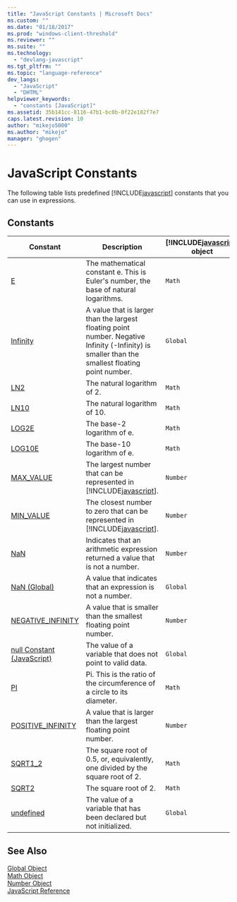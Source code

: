 ```yaml
---
title: "JavaScript Constants | Microsoft Docs"
ms.custom: ""
ms.date: "01/18/2017"
ms.prod: "windows-client-threshold"
ms.reviewer: ""
ms.suite: ""
ms.technology: 
  - "devlang-javascript"
ms.tgt_pltfrm: ""
ms.topic: "language-reference"
dev_langs: 
  - "JavaScript"
  - "DHTML"
helpviewer_keywords: 
  - "constants [JavaScript]"
ms.assetid: 35b141cc-8116-47b1-bc0b-0f22e182f7e7
caps.latest.revision: 10
author: "mikejo5000"
ms.author: "mikejo"
manager: "ghogen"
---
```

# JavaScript Constants
The following table lists predefined [!INCLUDE[javascript](../../javascript/includes/javascript-md.md)] constants that you can use in expressions.  
  
## Constants  
  
|Constant|Description|[!INCLUDE[javascript](../../javascript/includes/javascript-md.md)] object|  
|--------------|-----------------|-----------------------------------------------------------------------|  
|[E](../../javascript/reference/math-constants-javascript.md)|The mathematical constant e. This is Euler's number, the base of natural logarithms.|`Math`|  
|[Infinity](../../javascript/reference/infinity-constant-javascript.md)|A value that is larger than the largest floating point number. Negative Infinity (-Infinity) is smaller than the smallest floating point number.|`Global`|  
|[LN2](../../javascript/reference/math-constants-javascript.md)|The natural logarithm of 2.|`Math`|  
|[LN10](../../javascript/reference/math-constants-javascript.md)|The natural logarithm of 10.|`Math`|  
|[LOG2E](../../javascript/reference/math-constants-javascript.md)|The base-2 logarithm of e.|`Math`|  
|[LOG10E](../../javascript/reference/math-constants-javascript.md)|The base-10 logarithm of e.|`Math`|  
|[MAX_VALUE](../../javascript/reference/number-constants-javascript.md)|The largest number that can be represented in [!INCLUDE[javascript](../../javascript/includes/javascript-md.md)].|`Number`|  
|[MIN_VALUE](../../javascript/reference/number-constants-javascript.md)|The closest number to zero that can be represented in [!INCLUDE[javascript](../../javascript/includes/javascript-md.md)].|`Number`|  
|[NaN](../../javascript/reference/number-constants-javascript.md)|Indicates that an arithmetic expression returned a value that is not a number.|`Number`|  
|[NaN (Global)](../../javascript/reference/nan-constant-javascript.md)|A value that indicates that an expression is not a number.|`Global`|  
|[NEGATIVE_INFINITY](../../javascript/reference/number-constants-javascript.md)|A value that is smaller than the smallest floating point number.|`Number`|  
|[null Constant (JavaScript)](../../javascript/reference/null-constant-javascript.md)|The value of a variable that does not point to valid data.|`Global`|  
|[PI](../../javascript/reference/math-constants-javascript.md)|Pi. This is the ratio of the circumference of a circle to its diameter.|`Math`|  
|[POSITIVE_INFINITY](../../javascript/reference/number-constants-javascript.md)|A value that is larger than the largest floating point number.|`Number`|  
|[SQRT1_2](../../javascript/reference/math-constants-javascript.md)|The square root of 0.5, or, equivalently, one divided by the square root of 2.|`Math`|  
|[SQRT2](../../javascript/reference/math-constants-javascript.md)|The square root of 2.|`Math`|  
|[undefined](../../javascript/reference/undefined-constant-javascript.md)|The value of a variable that has been declared but not initialized.|`Global`|  
  
## See Also  
 [Global Object](../../javascript/reference/global-object-javascript.md)   
 [Math Object](../../javascript/reference/math-object-javascript.md)   
 [Number Object](../../javascript/reference/number-object-javascript.md)   
 [JavaScript Reference](../../javascript/reference/javascript-reference.md)